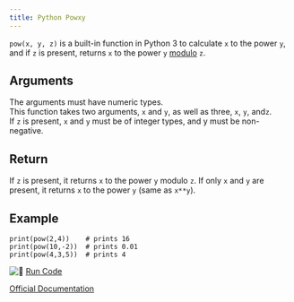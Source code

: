 ```yaml
---
title: Python Powxy
---
```

`pow(x, y, z)` is a built-in function in Python 3 to calculate `x` to the power `y`, and if `z` is present, returns `x` to the power `y` [modulo](https://processing.org/reference/modulo.html) `z`.

## Arguments

The arguments must have numeric types.  
This function takes two arguments, `x` and `y`, as well as three, `x`, `y`, and`z`.  
If `z` is present, `x` and `y` must be of integer types, and y must be non-negative.

## Return

If `z` is present, it returns `x` to the power `y` modulo `z`. If only `x` and `y` are present, it returns `x` to the power `y` (same as `x**y`).

## Example

    print(pow(2,4))    # prints 16
    print(pow(10,-2))  # prints 0.01
    print(pow(4,3,5))  # prints 4

![:rocket:](//forum.freecodecamp.com/images/emoji/emoji_one/rocket.png?v=2 ":rocket:") <a href='https://repl.it/CTGi' target='_blank' rel='nofollow'>Run Code</a>

<a href='https://docs.python.org/3/library/functions.html#pow' target='_blank' rel='nofollow'>Official Documentation</a>

